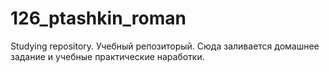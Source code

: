 # 126_ptashkin_roman
Studying repository.
Учебный репозиторый. Сюда заливается домашнее задание и учебные практические наработки.
